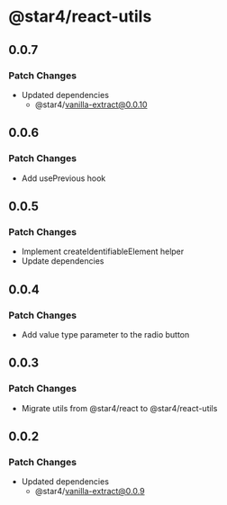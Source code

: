 # @star4/react-utils

## 0.0.7

### Patch Changes

- Updated dependencies
  - @star4/vanilla-extract@0.0.10

## 0.0.6

### Patch Changes

- Add usePrevious hook

## 0.0.5

### Patch Changes

- Implement createIdentifiableElement helper
- Update dependencies

## 0.0.4

### Patch Changes

- Add value type parameter to the radio button

## 0.0.3

### Patch Changes

- Migrate utils from @star4/react to @star4/react-utils

## 0.0.2

### Patch Changes

- Updated dependencies
  - @star4/vanilla-extract@0.0.9
